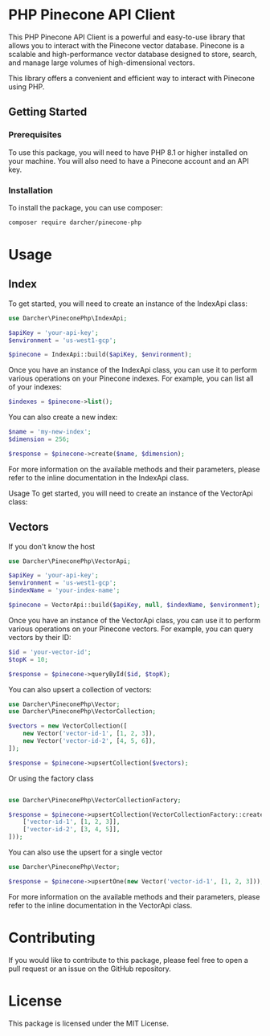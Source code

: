 # PHP Pinecone API Client

This PHP Pinecone API Client is a powerful and easy-to-use library that allows you to interact with the Pinecone vector database. Pinecone is a scalable and high-performance vector database designed to store, search, and manage large volumes of high-dimensional vectors. 

This library offers a convenient and efficient way to interact with Pinecone using PHP.

## Getting Started
### Prerequisites
To use this package, you will need to have PHP 8.1 or higher installed on your machine. You will also need to have a Pinecone account and an API key.

### Installation
To install the package, you can use composer:

```bash
composer require darcher/pinecone-php
```
# Usage

## Index
To get started, you will need to create an instance of the IndexApi class:

```php
use Darcher\PineconePhp\IndexApi;

$apiKey = 'your-api-key';
$environment = 'us-west1-gcp';

$pinecone = IndexApi::build($apiKey, $environment);
```
Once you have an instance of the IndexApi class, you can use it to perform various operations on your Pinecone indexes. For example, you can list all of your indexes:

```php
$indexes = $pinecone->list();
```
You can also create a new index:

```php
$name = 'my-new-index';
$dimension = 256;

$response = $pinecone->create($name, $dimension);
```
For more information on the available methods and their parameters, please refer to the inline documentation in the IndexApi class.

Usage
To get started, you will need to create an instance of the VectorApi class:

## Vectors

If you don't know the host

```php
use Darcher\PineconePhp\VectorApi;

$apiKey = 'your-api-key';
$environment = 'us-west1-gcp';
$indexName = 'your-index-name';

$pinecone = VectorApi::build($apiKey, null, $indexName, $environment);
```
Once you have an instance of the VectorApi class, you can use it to perform various operations on your Pinecone vectors. For example, you can query vectors by their ID:

```php
$id = 'your-vector-id';
$topK = 10;

$response = $pinecone->queryById($id, $topK);
```
You can also upsert a collection of vectors:

```php
use Darcher\PineconePhp\Vector;
use Darcher\PineconePhp\VectorCollection;

$vectors = new VectorCollection([
    new Vector('vector-id-1', [1, 2, 3]),
    new Vector('vector-id-2', [4, 5, 6]),
]);

$response = $pinecone->upsertCollection($vectors);
```
Or using the factory class
```php

use Darcher\PineconePhp\VectorCollectionFactory;

$response = $pinecone->upsertCollection(VectorCollectionFactory::create([
    ['vector-id-1', [1, 2, 3]],
    ['vector-id-2', [3, 4, 5]],
]));
```
You can also use the upsert for a single vector
```php
use Darcher\PineconePhp\Vector;

$response = $pinecone->upsertOne(new Vector('vector-id-1', [1, 2, 3]));
```



For more information on the available methods and their parameters, please refer to the inline documentation in the VectorApi class.

# Contributing

If you would like to contribute to this package, please feel free to open a pull request or an issue on the GitHub repository.

# License
This package is licensed under the MIT License.
